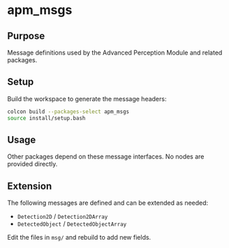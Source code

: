 # apm_msgs

## Purpose
Message definitions used by the Advanced Perception Module and related packages.

## Setup
Build the workspace to generate the message headers:

```bash
colcon build --packages-select apm_msgs
source install/setup.bash
```

## Usage
Other packages depend on these message interfaces. No nodes are provided directly.

## Extension
The following messages are defined and can be extended as needed:
- `Detection2D` / `Detection2DArray`
- `DetectedObject` / `DetectedObjectArray`

Edit the files in `msg/` and rebuild to add new fields.

